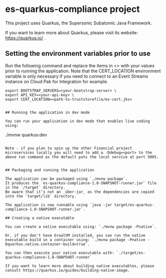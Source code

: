 # es-quarkus-compliance project

This project uses Quarkus, the Supersonic Subatomic Java Framework.

If you want to learn more about Quarkus, please visit its website: https://quarkus.io/ .


## Setting the environment variables prior to use

Run the following command and replace the items in <> with your values prior to running the application. Note that the CERT_LOCATION environment variable is only necessary if you need to connect to an Event Streams instance on Cloud Pak for Integration for example.

```shell
export BOOTSTRAP_SERVERS=<your-bootstrap-server> \ 
export API_KEY=<your-api-key> \
export CERT_LOCATION=<path-to-truststorefile/es-cert.jks>


## Running the application in dev mode

You can run your application in dev mode that enables live coding using:
```
./mvnw quarkus:dev
```

Note - if you plan to spin up the other Financial project microservices locally you will need to add a -Ddebug=<port> to the above run command as the default puts the local service at port 5005.


## Packaging and running the application

The application can be packaged using `./mvnw package`.
It produces the `es-quarkus-compliance-1.0-SNAPSHOT-runner.jar` file in the `/target` directory.
Be aware that it’s not an _über-jar_ as the dependencies are copied into the `target/lib` directory.

The application is now runnable using `java -jar target/es-quarkus-compliance-1.0-SNAPSHOT-runner.jar`.

## Creating a native executable

You can create a native executable using: `./mvnw package -Pnative`.

Or, if you don't have GraalVM installed, you can run the native executable build in a container using: `./mvnw package -Pnative -Dquarkus.native.container-build=true`.

You can then execute your native executable with: `./target/es-quarkus-compliance-1.0-SNAPSHOT-runner`

If you want to learn more about building native executables, please consult https://quarkus.io/guides/building-native-image.
